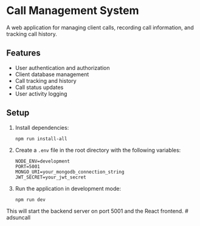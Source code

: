 # Call Management System

A web application for managing client calls, recording call information, and tracking call history.

## Features

- User authentication and authorization
- Client database management
- Call tracking and history
- Call status updates
- User activity logging

## Setup

1. Install dependencies:
   ```
   npm run install-all
   ```

2. Create a `.env` file in the root directory with the following variables:
   ```
   NODE_ENV=development
   PORT=5001
   MONGO_URI=your_mongodb_connection_string
   JWT_SECRET=your_jwt_secret
   ```

3. Run the application in development mode:
   ```
   npm run dev
   ```

This will start the backend server on port 5001 and the React frontend. # adsuncall
